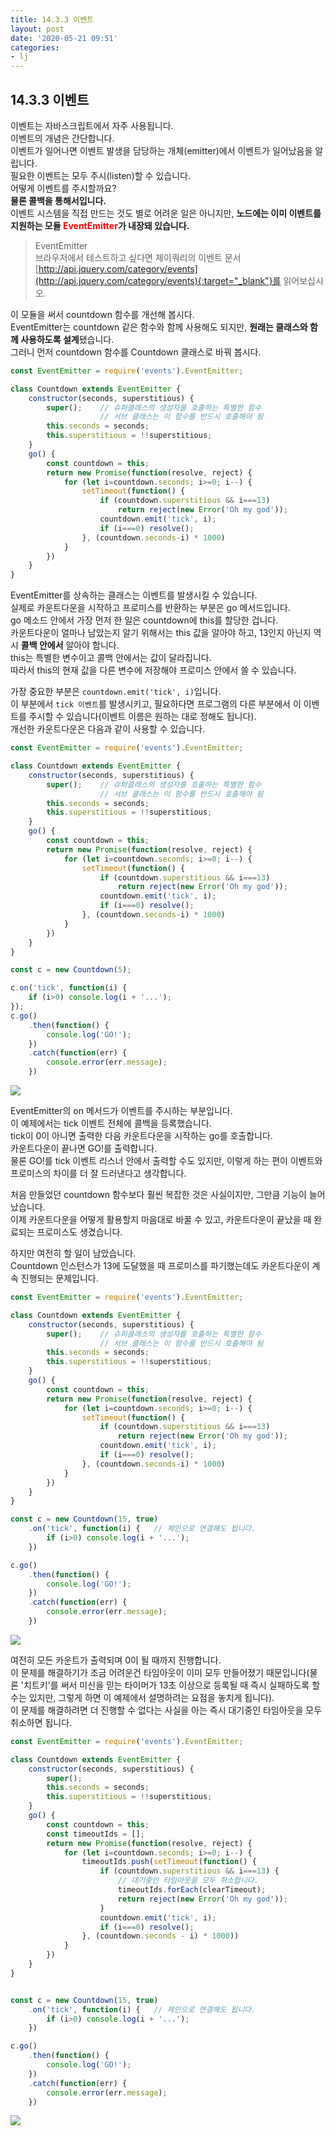 ```yaml
---
title: 14.3.3 이벤트
layout: post
date: '2020-05-21 09:51'
categories:
- lj
---
```


## 14.3.3 이벤트

이벤트는 자바스크립트에서 자주 사용됩니다.  
이벤트의 개념은 간단합니다.  
이벤트가 일어나면 이벤트 발생을 담당하는 개체(emitter)에서 이벤트가 일어났음을 알립니다.  
필요한 이벤트는 모두 주시(listen)할 수 있습니다.  
어떻게 이벤트를 주시할까요?  
**물론 콜백을 통해서입니다.**  
이벤트 시스템을 직접 만드는 것도 별로 어려운 일은 아니지만, **노드에는 이미 이벤트를 지원하는 모듈 <span style="color:red">EventEmitter</span>가 내장돼 있습니다.**

>EventEmitter  
>브라우저에서 테스트하고 싶다면 제이쿼리의 이벤트 문서[http://api.jquery.com/category/events](http://api.jquery.com/category/events){:target="_blank"}를 읽어보십시오.

이 모듈을 써서 countdown 함수를 개선해 봅시다.  
EventEmitter는 countdown 같은 함수와 함께 사용해도 되지만, **원래는 클래스와 함께 사용하도록 설계**됐습니다.  
그러니 먼저 countdown 함수를 Countdown 클래스로 바꿔 봅시다.

```javascript
const EventEmitter = require('events').EventEmitter;

class Countdown extends EventEmitter {
    constructor(seconds, superstitious) {
        super();    // 슈퍼클래스의 생성자를 호출하는 특별한 함수
                    // 서브 클래스는 이 함수를 반드시 호출해야 됨
        this.seconds = seconds;
        this.superstitious = !!superstitious;
    }
    go() {
        const countdown = this;
        return new Promise(function(resolve, reject) {
            for (let i=countdown.seconds; i>=0; i--) {
                setTimeout(function() {
                    if (countdown.superstitious && i===13)
                        return reject(new Error('Oh my god'));
                    countdown.emit('tick', i);
                    if (i===0) resolve();
                }, (countdown.seconds-i) * 1000)
            }
        })
    }
}
```

EventEmitter를 상속하는 클래스는 이벤트를 발생시킬 수 있습니다.  
실제로 카운트다운을 시작하고 프로미스를 반환하는 부분은 go 메서드입니다.  
go 메소드 안에서 가장 먼저 한 일은 countdown에 this를 할당한 겁니다.  
카운트다운이 얼마나 남았는지 알기 위해서는 this 값을 알아야 하고, 13인지 아닌지 역시 **콜백 안에서** 알아야 합니다.  
this는 특별한 변수이고 콜백 안에서는 값이 달라집니다.  
따라서 this의 현재 값을 다른 변수에 저장해야 프로미스 안에서 쓸 수 있습니다.

가장 중요한 부분은 `countdown.emit('tick', i)`입니다.  
이 부분에서 `tick 이벤트`를 발생시키고, 필요하다면 프로그램의 다른 부분에서 이 이벤트를 주시할 수 있습니다(이벤트 이름은 원하는 대로 정해도 됩니다).  
개선한 카운트다운은 다음과 같이 사용할 수 있습니다.

```javascript
const EventEmitter = require('events').EventEmitter;

class Countdown extends EventEmitter {
    constructor(seconds, superstitious) {
        super();    // 슈퍼클래스의 생성자를 호출하는 특별한 함수
                    // 서브 클래스는 이 함수를 반드시 호출해야 됨
        this.seconds = seconds;
        this.superstitious = !!superstitious;
    }
    go() {
        const countdown = this;
        return new Promise(function(resolve, reject) {
            for (let i=countdown.seconds; i>=0; i--) {
                setTimeout(function() {
                    if (countdown.superstitious && i===13)
                        return reject(new Error('Oh my god'));
                    countdown.emit('tick', i);
                    if (i===0) resolve();
                }, (countdown.seconds-i) * 1000)
            }
        })
    }
}

const c = new Countdown(5);

c.on('tick', function(i) {
    if (i>0) console.log(i + '...');
});
c.go()
    .then(function() {
        console.log('GO!');
    })
    .catch(function(err) {
        console.error(err.message);
    })
```

![](/static/img/learningjs/image114.jpg)

EventEmitter의 on 메서드가 이벤트를 주시하는 부분입니다.  
이 예제에서는 tick 이벤트 전체에 콜백을 등록했습니다.  
tick이 0이 아니면 출력한 다음 카운트다운을 시작하는 go를 호출합니다.  
카운트다운이 끝나면 GO!를 출력합니다.  
물론 GO!를 tick 이벤트 리스너 안에서 출력할 수도 있지만, 이렇게 하는 편이 이벤트와 프로미스의 차이를 더 잘 드러낸다고 생각합니다.  

처음 만들었던 countdown 함수보다 훨씬 복잡한 것은 사실이지만, 그만큼 기능이 늘어났습니다.  
이제 카운트다운을 어떻게 활용할지 마음대로 바꿀 수 있고, 카운트다운이 끝났을 때 완료되는 프로미스도 생겼습니다.  

하지만 여전히 할 일이 남았습니다.  
Countdown 인스턴스가 13에 도달했을 때 프로미스를 파기했는데도 카운트다운이 계속 진행되는 문제입니다.  

```javascript
const EventEmitter = require('events').EventEmitter;

class Countdown extends EventEmitter {
    constructor(seconds, superstitious) {
        super();    // 슈퍼클래스의 생성자를 호출하는 특별한 함수
                    // 서브 클래스는 이 함수를 반드시 호출해야 됨
        this.seconds = seconds;
        this.superstitious = !!superstitious;
    }
    go() {
        const countdown = this;
        return new Promise(function(resolve, reject) {
            for (let i=countdown.seconds; i>=0; i--) {
                setTimeout(function() {
                    if (countdown.superstitious && i===13)
                        return reject(new Error('Oh my god'));
                    countdown.emit('tick', i);
                    if (i===0) resolve();
                }, (countdown.seconds-i) * 1000)
            }
        })
    }
}

const c = new Countdown(15, true)
    .on('tick', function(i) {   // 체인으로 연결해도 됩니다.
        if (i>0) console.log(i + '...');
    })

c.go()
    .then(function() {
        console.log('GO!');
    })
    .catch(function(err) {
        console.error(err.message);
    })
```

![](/static/img/learningjs/image115.jpg)

여전히 모든 카운트가 출력되며 0이 될 때까지 진행합니다.  
이 문제를 해결하기가 조금 어려운건 타임아웃이 이미 모두 만들어졌기 때문입니다(물론 '치트키'를 써서 미신을 믿는 타이머가 13초 이상으로 
등록될 때 즉시 실패하도록 할 수는 있지만, 그렇게 하면 이 예제에서 설명하려는 요점을 놓치게 됩니다).  
이 문제를 해결하려면 더 진행할 수 없다는 사실을 아는 즉시 대기중인 타임아웃을 모두 취소하면 됩니다.

```javascript
const EventEmitter = require('events').EventEmitter;

class Countdown extends EventEmitter {
    constructor(seconds, superstitious) {
        super();
        this.seconds = seconds;
        this.superstitious = !!superstitious;
    }
    go() {
        const countdown = this;
        const timeoutIds = [];
        return new Promise(function(resolve, reject) {
            for (let i=countdown.seconds; i>=0; i--) {
                timeoutIds.push(setTimeout(function() {
                    if (countdown.superstitious && i===13) {
                        // 대기중인 타임아웃을 모두 취소합니다.
                        timeoutIds.forEach(clearTimeout);
                        return reject(new Error('Oh my god'));
                    }
                    countdown.emit('tick', i);
                    if (i===0) resolve();
                }, (countdown.seconds - i) * 1000))
            }
        })
    }
}


const c = new Countdown(15, true)
    .on('tick', function(i) {   // 체인으로 연결해도 됩니다.
        if (i>0) console.log(i + '...');
    })

c.go()
    .then(function() {
        console.log('GO!');
    })
    .catch(function(err) {
        console.error(err.message);
    })
```

![](/static/img/learningjs/image116.jpg)